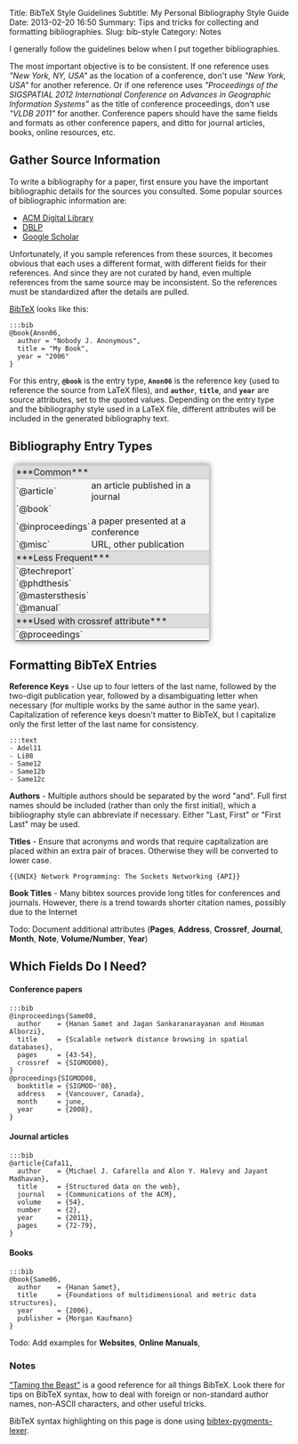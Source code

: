 Title: BibTeX Style Guidelines
Subtitle: My Personal Bibliography Style Guide
Date: 2013-02-20 16:50
Summary: Tips and tricks for collecting and formatting bibliographies.
Slug: bib-style
Category: Notes

<style>
  .body code {
    border:none;
    background:none;
    font-size:inherit;
  }
  .body strong code {
    font-size: 14px;
  }
</style>
<div markdown="1">

I generally follow the guidelines below when I put together bibliographies.

The most important objective is to be consistent.  If one reference uses
*"New York, NY, USA"* as the location of a conference, don't use *"New
York, USA"* for another reference.  Or if one reference uses *"Proceedings
of the SIGSPATIAL 2012 International Conference on Advances in Geographic
Information Systems"* as the title of conference proceedings, don't use
*"VLDB 2011"* for another.  Conference papers should have the same fields
and formats as other conference papers, and ditto for journal articles,
books, online resources, etc.

## Gather Source Information

To write a bibliography for a paper, first ensure you have the important
bibliographic details for the sources you consulted.  Some popular sources
of bibliographic information are:

  - [ACM Digital Library][1]
  - [DBLP][2]
  - [Google Scholar][3]

Unfortunately, if you sample references from these sources, it becomes
obvious that each uses a different format, with different fields for their
references.  And since they are not curated by hand, even multiple
references from the same source may be inconsistent.  So the references
must be standardized after the details are pulled.

[BibTeX][4] looks like this:

    :::bib
    @book{Anon06,
      author = "Nobody J. Anonymous",
      title = "My Book",
      year = "2006" 
    }

For this entry, **`@book`** is the entry type, **`Anon06`** is the
reference key (used to reference the source from LaTeX files), and
**`author`**, **`title`**, and **`year`** are source attributes, set to the
quoted values.  Depending on the entry type and the bibliography style used
in a LaTeX file, different attributes will be included in the generated
bibliography text.

## Bibliography Entry Types

<style>
  #entry-types {
    border: 1px solid #ccc;
    border-radius: 2px;
    box-shadow: 0 0 10px rgba(100, 100, 100, 0.8);
    background-color: #f6f6f6;
    margin:20px 10px;
    width:350px;
  }
  #entry-types .sec {
    border-bottom: 2px solid #ccc;
    border-top: 2px solid #ccc;
    background-color: #DDD;
  }
  #entry-types td {padding:1px;}
</style>

<table id="entry-types">
  <tr class="sec"><td colspan="2">***Common***</td></tr>
  <tr><td>`@article`</td><td>an article published in a journal</td></tr>
  <tr><td>`@book`</td><td></td></tr>
  <tr><td>`@inproceedings`</td><td>a paper presented at a conference</td></tr>
  <tr><td>`@misc`</td><td>URL, other publication</td></tr>
  <tr class="sec"><td colspan="2">***Less Frequent***</td></tr>
  <tr><td>`@techreport`</td><td></td></tr>
  <tr><td>`@phdthesis`</td><td></td></tr>
  <tr><td>`@mastersthesis`</td><td></td></tr>
  <tr><td>`@manual`</td><td></td></tr>
  <tr class="sec"><td colspan="2">***Used with crossref attribute***</td></tr>
  <tr><td>`@proceedings`</td><td></td></tr>
</table>

## Formatting BibTeX Entries

**Reference Keys** - Use up to four letters of the last name, followed by
the two-digit publication year, followed by a disambiguating letter when
necessary (for multiple works by the same author in the same year).
Capitalization of reference keys doesn't matter to BibTeX, but I
capitalize only the first letter of the last name for consistency.

    :::text
    - Adel11
    - Li08
    - Same12
    - Same12b
    - Same12c

**Authors** - Multiple authors should be separated by the word "and".  Full
first names should be included (rather than only the first initial), which
a bibliography style can abbreviate if necessary.  Either "Last, First" or
"First Last" may be used.

**Titles** - Ensure that acronyms and words that require capitalization are
placed within an extra pair of braces.  Otherwise they will be converted to
lower case.

    {{UNIX} Network Programming: The Sockets Networking {API}}

**Book Titles** - Many bibtex sources provide long titles for conferences
and journals.  However, there is a trend towards shorter citation names,
possibly due to the Internet 

<span class="hl hl-todo">Todo:</span> Document additional attributes
(**Pages**, **Address**, **Crossref**, **Journal**, **Month**, **Note**,
**Volume/Number**, **Year**)

## Which Fields Do I Need?

#### Conference papers

    :::bib
    @inproceedings{Same08,
      author    = {Hanan Samet and Jagan Sankaranarayanan and Houman Alborzi},
      title     = {Scalable network distance browsing in spatial databases},
      pages     = {43-54},
      crossref  = {SIGMOD08},
    }
    @proceedings{SIGMOD08,
      booktitle = {SIGMOD~'08},
      address   = {Vancouver, Canada},
      month     = june,
      year      = {2008},
    }

#### Journal articles

    :::bib
    @article{Cafa11,
      author    = {Michael J. Cafarella and Alon Y. Halevy and Jayant Madhavan},
      title     = {Structured data on the web},
      journal   = {Communications of the ACM},
      volume    = {54},
      number    = {2},
      year      = {2011},
      pages     = {72-79},
    }

#### Books

    :::bib
    @book{Same06,
      author    = {Hanan Samet},
      title     = {Foundations of multidimensional and metric data structures},
      year      = {2006},
      publisher = {Morgan Kaufmann}
    }


<span class="hl hl-todo">Todo:</span> Add examples for **Websites**,
**Online Manuals**,

### Notes

["Taming the Beast"][5] is a good reference for all things BibTeX.  Look
there for tips on BibTeX syntax, how to deal with foreign or non-standard
author names, non-ASCII characters, and other useful tricks.

BibTeX syntax highlighting on this page is done using
[bibtex-pygments-lexer][6].

[1]: http://dl.acm.org/
[2]: http://www.informatik.uni-trier.de/~ley/db/
[3]: http://scholar.google.com/
[4]: http://www.bibtex.org/
[5]: http://www.lsv.ens-cachan.fr/~markey/BibTeX/doc/ttb_en.pdf
[6]: http://www.github.com/madelfio/bibtex-pygments-lexer

</div>
